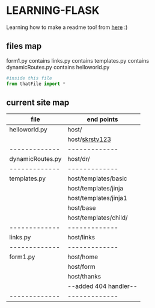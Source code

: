 # LEARNING-FLASK

Learning how to make a readme too! from [here](https://www.makeareadme.com/) :) 

## files map

form1.py contains links.py contains templates.py contains dynamicRoutes.py contains helloworld.py 
```python
#inside this file 
from thatFile import *
```

## current site map 

| file  | end points |
| ------------- | ------------- |
| helloworld.py  | host/  |
|                | host/[skrstv123](https://skrstv123.github.io)  |
| ------------- | ------------- |
| dynamicRoutes.py  | host/dr/<var>  |
| ------------- | ------------- |
| templates.py  | host/templates/basic  |
|               | host/templates/jinja  |
|               | host/templates/jinja1  |
|               | host/base  |
|               | host/templates/child/<text>  |
| ------------- | ------------- |
| links.py  | host/links  |	
| ------------- | ------------- |
| form1.py  | host/home  |
|               | host/form  |
|               | host/thanks  |
|               | --added 404 handler--  |
| ------------- | ------------- |


